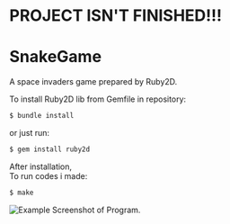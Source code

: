 # PROJECT ISN'T FINISHED!!!
# SnakeGame
A space invaders game prepared by Ruby2D.

To install Ruby2D lib from Gemfile in repository:
<br>
```bash
$ bundle install
```
or just run:
```bash
$ gem install ruby2d
```
After installation, <br>
To run codes i made:
<br>
```bash
$ make
```
![Example Screenshot of Program.](./ss.png)
